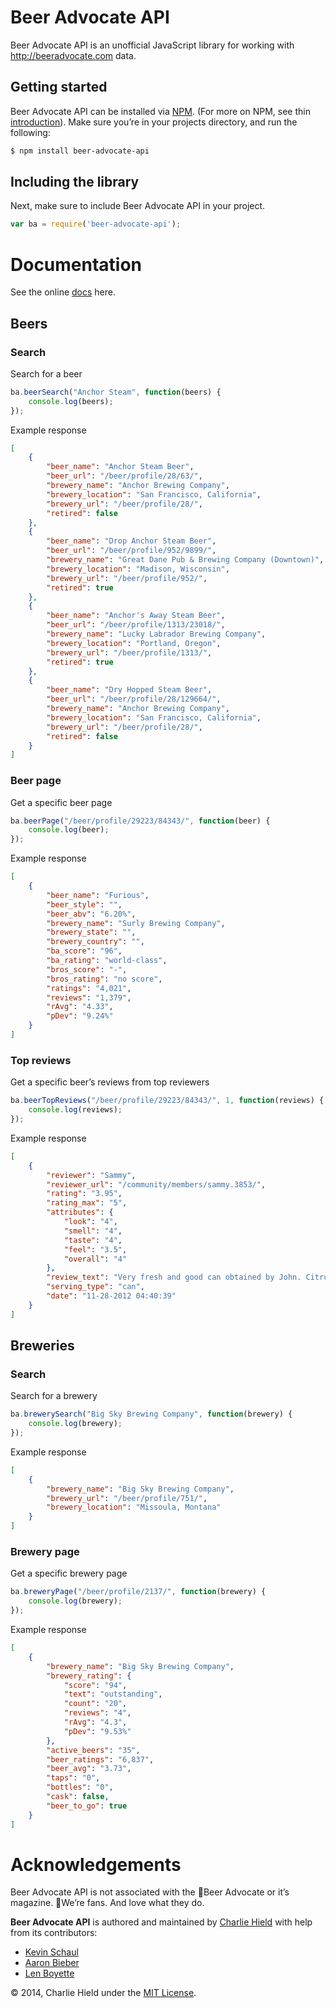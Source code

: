 Beer Advocate API
=================

Beer Advocate API is an unofficial JavaScript library for working with http://beeradvocate.com data.

Getting started
---------------

Beer Advocate API can be installed via [NPM](https://www.npmjs.org/). (For more on NPM, see thin [introduction](http://howtonode.org/05896bb828f0d7e9251dd5b4cfd72350896990bd/introduction-to-npm)). Make sure you’re in your projects directory, and run the following:

```bash
$ npm install beer-advocate-api
```

Including the library
---------------------

Next, make sure to include Beer Advocate API in your project.

```javascript
var ba = require('beer-advocate-api');
```

Documentation
=============

See the online [docs](http://stursby.github.io/beer-advocate-api) here.

Beers
-----

### Search

Search for a beer

```javascript
ba.beerSearch("Anchor Steam", function(beers) {
    console.log(beers);
});
```

Example response

```json
[
    {
        "beer_name": "Anchor Steam Beer",
        "beer_url": "/beer/profile/28/63/",
        "brewery_name": "Anchor Brewing Company",
        "brewery_location": "San Francisco, California",
        "brewery_url": "/beer/profile/28/",
        "retired": false
    },
    {
        "beer_name": "Drop Anchor Steam Beer",
        "beer_url": "/beer/profile/952/9899/",
        "brewery_name": "Great Dane Pub & Brewing Company (Downtown)",
        "brewery_location": "Madison, Wisconsin",
        "brewery_url": "/beer/profile/952/",
        "retired": true
    },
    {
        "beer_name": "Anchor's Away Steam Beer",
        "beer_url": "/beer/profile/1313/23018/",
        "brewery_name": "Lucky Labrador Brewing Company",
        "brewery_location": "Portland, Oregon",
        "brewery_url": "/beer/profile/1313/",
        "retired": true
    },
    {
        "beer_name": "Dry Hopped Steam Beer",
        "beer_url": "/beer/profile/28/129664/",
        "brewery_name": "Anchor Brewing Company",
        "brewery_location": "San Francisco, California",
        "brewery_url": "/beer/profile/28/",
        "retired": false
    }
]
```


### Beer page

Get a specific beer page

```javascript
ba.beerPage("/beer/profile/29223/84343/", function(beer) {
    console.log(beer);
});
```

Example response

```json
[
    {
        "beer_name": "Furious",
        "beer_style": "",
        "beer_abv": "6.20%",
        "brewery_name": "Surly Brewing Company",
        "brewery_state": "",
        "brewery_country": "",
        "ba_score": "96",
        "ba_rating": "world-class",
        "bros_score": "-",
        "bros_rating": "no score",
        "ratings": "4,021",
        "reviews": "1,379",
        "rAvg": "4.33",
        "pDev": "9.24%"
    }
]
```

### Top reviews

Get a specific beer’s reviews from top reviewers

```javascript
ba.beerTopReviews("/beer/profile/29223/84343/", 1, function(reviews) {
    console.log(reviews);
});
```

Example response

```json
[
    {
        "reviewer": "Sammy",
        "reviewer_url": "/community/members/sammy.3853/",
        "rating": "3.95",
        "rating_max": "5",
        "attributes": {
            "look": "4",
            "smell": "4",
            "taste": "4",
            "feel": "3.5",
            "overall": "4"
        },
        "review_text": "Very fresh and good can obtained by John. Citrus hop aroma, yet well tamed. Cloudy orange and lacey. A big IBU and yet a very good ornage, tangerine, grapefruit taste and drinkability. A good examle of a pale that used tobe called an IPA(if not a DIPA by some) .Recommended.",
        "serving_type": "can",
        "date": "11-28-2012 04:40:39"
    }
]
```

Breweries
---------

### Search

Search for a brewery

```javascript
ba.brewerySearch("Big Sky Brewing Company", function(brewery) {
    console.log(brewery);
});
```

Example response

```json
[
    {
        "brewery_name": "Big Sky Brewing Company",
        "brewery_url": "/beer/profile/751/",
        "brewery_location": "Missoula, Montana"
    }
]
```

### Brewery page

Get a specific brewery page

```javascript
ba.breweryPage("/beer/profile/2137/", function(brewery) {
    console.log(brewery);
});
```

Example response

```json
[
    {
        "brewery_name": "Big Sky Brewing Company",
        "brewery_rating": {
            "score": "94",
            "text": "outstanding",
            "count": "20",
            "reviews": "4",
            "rAvg": "4.3",
            "pDev": "9.53%"
        },
        "active_beers": "35",
        "beer_ratings": "6,837",
        "beer_avg": "3.73",
        "taps": "0",
        "bottles": "0",
        "cask": false,
        "beer_to_go": true
    }
]
```

Acknowledgements
================

Beer Advocate API is not associated with the Beer Advocate or it’s magazine. We’re fans. And love what they do.

**Beer Advocate API** is authored and maintained by [Charlie Hield](https://twitter.com/charliehield) with help from its contributors:

 * [Kevin Schaul](https://github.com/kevinschaul)
 * [Aaron Bieber](https://github.com/qbit)
 * [Len Boyette](https://github.com/kevlened)

© 2014, Charlie Hield under the [MIT License](http://www.opensource.org/licenses/mit-license.php).
